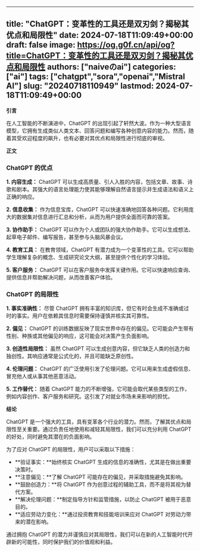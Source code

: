 
---
title: "ChatGPT：变革性的工具还是双刃剑？揭秘其优点和局限性"
date: 2024-07-18T11:09:49+00:00
draft: false
image: https://og.g0f.cn/api/og?title=ChatGPT：变革性的工具还是双刃剑？揭秘其优点和局限性
authors: ["naiveのai"]
categories: ["ai"]
tags: ["chatgpt","sora","openai","Mistral AI"]
slug: "20240718110949"
lastmod: 2024-07-18T11:09:49+00:00
---
**引言**

在人工智能的不断演进中，ChatGPT 的出现引起了轩然大波。作为一种大型语言模型，它拥有生成类似人类文本、回答问题和编写各种创意内容的能力。然而，随着其受欢迎程度的飙升，也有必要对其优点和局限性进行彻底的审视。

**正文**

### ChatGPT 的优点

**1. 内容生成：**
ChatGPT 可以生成高质量、引人入胜的内容，包括文章、故事、诗歌和剧本。其强大的语言处理能力使其能够理解自然语言提示并生成语法和语义上正确的响应。

**2. 信息收集：**
作为信息宝库，ChatGPT 可以快速准确地回答各种问题。它利用庞大的数据集对信息进行汇总和分析，从而为用户提供全面而可靠的答案。

**3. 协作助手：**
ChatGPT 可以作为个人或团队的强大协作助手。它可以生成想法、起草电子邮件、编写报告，甚至参与头脑风暴会议。

**4. 教育工具：**
在教育领域，ChatGPT 有潜力成为一个变革性的工具。它可以帮助学生理解复杂的概念、生成研究论文大纲，甚至提供个性化的学习体验。

**5. 客户服务：**
ChatGPT 可以在客户服务中发挥关键作用。它可以快速响应查询、提供信息并帮助解决问题，从而改善客户体验。

### ChatGPT 的局限性

**1. 事实准确性：**
尽管 ChatGPT 拥有丰富的知识库，但它有时会生成不准确或过时的事实。用户在依赖其信息时需要保持谨慎并核实其可靠性。

**2. 偏见：**
ChatGPT 的训练数据反映了现实世界中存在的偏见。它可能会产生带有性别、种族或其他偏见的响应，这可能会对决策产生负面影响。

**3. 创造性局限性：**
虽然 ChatGPT 可以生成创意内容，但它缺乏人类的创造力和独创性。其响应通常是公式化的，并且可能缺乏原创性。

**4. 伦理问题：**
ChatGPT 的广泛使用引发了伦理问题。它可以用来生成虚假信息、冒充他人或从事其他恶意活动。

**5. 工作替代：**
随着 ChatGPT 能力的不断增强，它可能会取代某些类型的工作，例如内容创作、客户服务和研究。这引发了对就业市场未来影响的担忧。

**结论**

ChatGPT 是一个强大的工具，具有变革各个行业的潜力。然而，了解其优点和局限性至关重要。通过负责任地使用和减轻其局限性，我们可以充分利用 ChatGPT 的好处，同时避免其潜在的负面影响。

为了应对 ChatGPT 的局限性，用户可以采取以下措施：

* **验证事实：**始终核实 ChatGPT 生成的信息的准确性，尤其是在做出重要决策时。
* **注意偏见：**了解 ChatGPT 可能存在的偏见，并采取措施避免其影响。
* **鼓励创造力：**将 ChatGPT 作为创意过程的辅助工具，而不是将其视为替代方案。
* **解决伦理问题：**制定指导方针和监管措施，以防止 ChatGPT 被用于恶意目的。
* **适应劳动力变化：**通过投资教育和技能培训来应对 ChatGPT 对劳动力带来的潜在影响。

通过拥抱 ChatGPT 的潜力并谨慎应对其局限性，我们可以在新的人工智能时代开辟新的可能性，同时保护我们的价值观和利益。